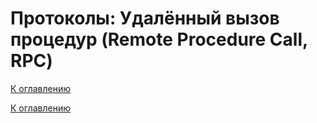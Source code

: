# Протоколы: Удалённый вызов процедур (Remote Procedure Call, RPC)

<!--

-->

[К оглавлению](../README.md)



[К оглавлению](../README.md)
